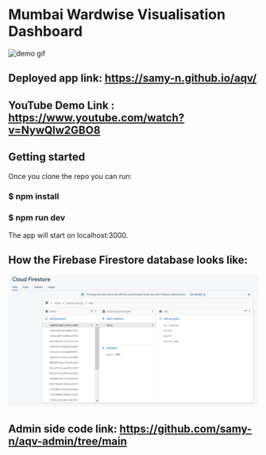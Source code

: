 # Mumbai Wardwise Visualisation Dashboard

![demo gif](public/aqv_gif.gif?raw=true)

## Deployed app link: https://samy-n.github.io/aqv/

## YouTube Demo Link : https://www.youtube.com/watch?v=NywQlw2GBO8

## Getting started

Once you clone the repo you can run:

### $ npm install

### $ npm run dev

The app will start on localhost:3000.

## How the Firebase Firestore database looks like:

![firestore db ss](public/aqv-db.jpg?raw=true)

## Admin side code link: https://github.com/samy-n/aqv-admin/tree/main
